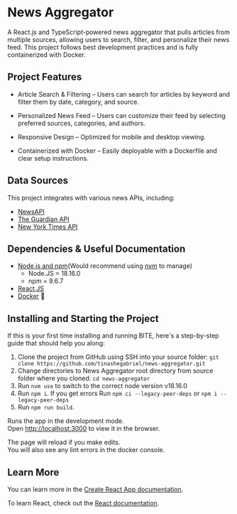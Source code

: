# News Aggregator

A React.js and TypeScript-powered news aggregator that pulls articles from multiple sources, allowing users to search, filter, and personalize their news feed. This project follows best development practices and is fully containerized with Docker.

## Project Features

- Article Search & Filtering – Users can search for articles by keyword and filter them by date, category, and source.

- Personalized News Feed – Users can customize their feed by selecting preferred sources, categories, and authors.

- Responsive Design – Optimized for mobile and desktop viewing.

- Containerized with Docker – Easily deployable with a Dockerfile and clear setup instructions.

## Data Sources
This project integrates with various news APIs, including:

- [NewsAPI](https://newsapi.org/) 
- [The Guardian API](https://open-platform.theguardian.com/)
- [New York Times API](https://developer.nytimes.com/)

## Dependencies & Useful Documentation

- [Node.js and npm](https://nodejs.org/en/)(Would recommend using [nvm](https://github.com/nvm-sh/nvm#installing-and-updating) to manage)
  - Node.JS = 18.16.0 
  - npm = 9.6.7
- [React JS](https://reactjs.org/)
- [Docker](https://www.docker.com/) :whale:

## Installing and Starting the Project

If this is your first time installing and running BITE, here's a step-by-step guide that should help you along:

1.  Clone the project from GitHub using SSH into your source folder: `git clone https://github.com/tinashegabriel/news-aggregator.git`
2.  Change directories to News Aggregator root directory from source folder where you cloned: `cd news-aggregator`
3.  Run `nvm use` to switch to the correct node version v18.16.0
4.  Run `npm i`. If you get errors Run `npm ci --legacy-peer-deps` or `npm i --legacy-peer-deps`
5.  Run `npm run build`.

Runs the app in the development mode.\
Open [http://localhost:3000](http://localhost:3000) to view it in the browser.

The page will reload if you make edits.\
You will also see any lint errors in the docker console.


## Learn More

You can learn more in the [Create React App documentation](https://facebook.github.io/create-react-app/docs/getting-started).

To learn React, check out the [React documentation](https://reactjs.org/).
